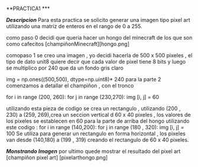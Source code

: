 **PRACTICA1 ***

***Descripcion***
Para esta practica se solicito generar una imagen tipo pixel art utilizando una matriz de enteros en el rango de 0 a 255.

como paso 0 decidi que queria hacer un hongo del minecraft de los que son como cafecitos
[champiñonMinecraft][hongo.png]


comopaso 1 se creo una imagen , yo decidi hacerla de 500 x 500 pixeles , el tipo de dato unit8 quiere decir que cada valor de pixel tiene 8 bits y luego se multiplico por 240 que da un fondo gris claro 

img = np.ones((500,500), dtype=np.uint8)* 240
para la parte 2 comenzamos a detallar el champiñon , con el tronco 

for i in range (200, 260):
    for j in range (230,270):
    img [i, j] = 60

utilizando esta pieza de codigo se crea un rectangulo ,  utilizando (200 , 230) a (259, 269),crea un seccion vertical d 60 x 40 pixeles , los valores de los pixeles se establecen en 60 para la parte de arriba del hongo utilizando este codigo :
for i in range (140,200):
    for j in range (180 , 320):
    img [i, j] = 100
Se utiliza para generar un rectangulo en forma horizontal , los pixeles van desde (140,180)
a (199 , 319) creando el rectangulo de 60  x 40 pixeles.

***Monstrando Imagen***
por ultimo quede mostrar el resultado del pixel art 
[champiñon pixel art] [pixelarthongo.png]

    


